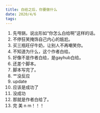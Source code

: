```yaml
---
title: 白给之后，你要做什么
date: 2020/4/6
tags:
---
```


1. 先甩锅，说出形如“你怎么白给啊”这样的话。
2. 不停狂笑掩饰自己内心的尴尬。
3. 买三瓶旺仔牛奶，让别人不再嘲笑你。
4. 不知道为什么，这个作者白给。
5. 好像不是作者白给，是gayhub白给。
6. 还差个脚本。
7. 脚本写完了。
8. 艹没反应
9. update
10. 应该是成功了
11. 没成功
12. 那就是作者白给了。
13. 完 美 n m！！！
